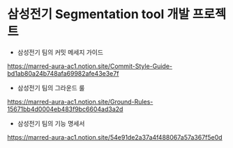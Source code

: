 <h1>삼성전기 Segmentation tool 개발 프로젝트</h1>

- 삼성전기 팀의 커밋 메세지 가이드

https://marred-aura-ac1.notion.site/Commit-Style-Guide-bd1ab80a24b748afa69982afe43e3e7f

- 삼성전기 팀의 그라운드 룰

https://marred-aura-ac1.notion.site/Ground-Rules-15671bb4d0004eb483f9bc6604ad3a2d

- 삼성전기 팀의 기능 명세서

https://marred-aura-ac1.notion.site/54e91de2a37a4f488067a57a367f5e0d
